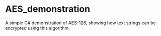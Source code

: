 # AES_demonstration
A simple C# demonstration of AES-128, showing how text strings can be encrypted using this algorithm.
